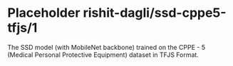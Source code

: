# Placeholder rishit-dagli/ssd-cppe5-tfjs/1
The SSD model (with MobileNet backbone) trained on the CPPE - 5 (Medical Personal Protective Equipment) dataset in TFJS Format.

<!-- task: image-object-detection -->
<!-- network-architecture: ssd -->
<!-- dataset: cppe-5 -->
<!-- fine-tunable: false -->
<!-- license: apache-2.0 -->